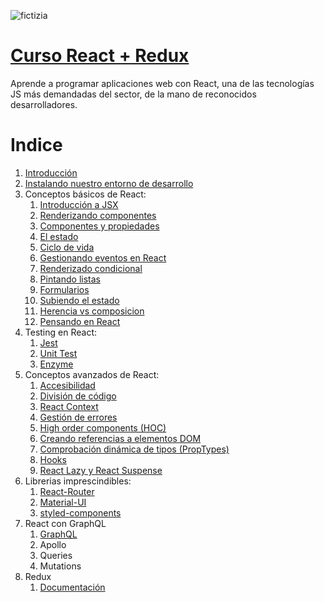 ![fictizia](./images/fictizia.jpeg)
# [Curso React + Redux](https://fictizia.com/formacion/curso-react-js-redux)

Aprende a programar aplicaciones web con React, una de las tecnologías JS más demandadas del sector, de la mano de reconocidos desarrolladores.

# Indice

1. [Introducción](./introduccion.md)
2. [Instalando nuestro entorno de desarrollo](./environment.md)
3. Conceptos básicos de React:
    1. [Introducción a JSX](./modulo2/jsx.md)
    2. [Renderizando componentes](./modulo2/render.md)
    3. [Componentes y propiedades](./modulo2/props.md)
    3. [El estado](./modulo2/state.md)
    4. [Ciclo de vida](./modulo2/lifecycle.md)
    5. [Gestionando eventos en React](./modulo2/events.md)
    6. [Renderizado condicional](./modulo2/conditionalRender.md)
    7. [Pintando listas](./modulo2/renderList.md)
    8. [Formularios](./modulo2/forms.md)
    9. [Subiendo el estado](./modulo2/state2.md)
    10. [Herencia vs composicion](./modulo2/composition.md)
    11. [Pensando en React](./modulo2/thinkingReact.md)
4. Testing en React:
    1. [Jest](./testing/jest.md)
    2. [Unit Test](./testing/unit.md)
    3. [Enzyme](./testing/enzyme.md)
5. Conceptos avanzados de React:
    1. [Accesibilidad](./modulo3/accessibility.md)
    2. [División de código](./modulo3/code-splitting.md)
    3. [React Context](./modulo3/context.md)
    4. [Gestión de errores](./modulo3/errorboundaries.md)
    5. [High order components (HOC)](./modulo3/hoc.md)
    6. [Creando referencias a elementos DOM](./modulo3/refs.md)
    7. [Comprobación dinámica de tipos (PropTypes)](./modulo3/proptypes.md)
    8. [Hooks](./modulo3/hooks.md)
    9. [React Lazy y React Suspense](./modulo3/lazySuspense.md)
6. Librerias imprescindibles:
    1. [React-Router](./modulo4/react-router.md)
    2. [Material-UI](./modulo4/material-ui.md)
    3. [styled-components](./modulo4/styled-components.md)
7. React con GraphQL
    1. [GraphQL](./graphql/intro.md)
    1. Apollo
    2. Queries
    3. Mutations
8. Redux
    1. [Documentación](./modulo5/redux.md)